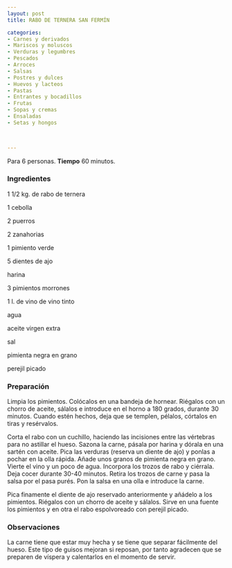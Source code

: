 ```yaml
---
layout: post
title: RABO DE TERNERA SAN FERMÍN

categories:
- Carnes y derivados
- Mariscos y moluscos
- Verduras y legumbres
- Pescados
- Arroces
- Salsas
- Postres y dulces
- Huevos y lacteos
- Pastas
- Entrantes y bocadillos
- Frutas
- Sopas y cremas
- Ensaladas
- Setas y hongos
 


---
```


Para 6 personas.
<b>Tiempo</b> 60 minutos.

<h3>Ingredientes</h3>

1 1/2 kg. de rabo de ternera

1 cebolla

2 puerros

2 zanahorias

1 pimiento verde

5 dientes de ajo

harina

3 pimientos morrones

1 l. de vino de vino tinto

agua

aceite virgen extra

sal

pimienta negra en grano

perejil picado

<h3>Preparación</h3>

Limpia los pimientos. Colócalos en una bandeja de hornear. Riégalos con un chorro de aceite, sálalos e introduce en el horno a 180 grados, durante 30 minutos. Cuando estén hechos, deja que se templen, pélalos, córtalos en tiras y resérvalos.

Corta el rabo con un cuchillo, haciendo las incisiones entre las vértebras para no astillar el hueso. Sazona la carne, pásala por harina y dórala en una sartén con aceite. Pica las verduras (reserva un diente de ajo) y ponlas a pochar en la olla rápida. Añade unos granos de pimienta negra en grano. Vierte el vino y un poco de agua. Incorpora los trozos de rabo y ciérrala. Deja cocer durante 30-40 minutos. Retira los trozos de carne y pasa la salsa por el pasa purés. Pon la salsa en una olla e introduce la carne.

Pica finamente el diente de ajo reservado anteriormente y añádelo a los pimientos. Riégalos con un chorro de aceite y sálalos. Sirve en una fuente los pimientos y en otra el rabo espolvoreado con perejil picado.

<h3>Observaciones</h3>

La carne tiene que estar muy hecha y se tiene que separar fácilmente del hueso. Este tipo de guisos mejoran si reposan, por tanto agradecen que se preparen de víspera y calentarlos en el momento de servir.

